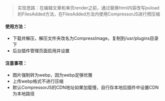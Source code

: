 > 实现思路：在编辑文章和单页render之前，通过替换html内容改写puload的FilesAdded方法，在FilesAdded方法内使用CompressorJS进行预压缩

#### 使用方法：

- 下载并解压，解压文件夹改名为CompressImage，复制到/usr/plugins目录下
- 后台插件管理页面启用并设置

#### 注意事项：

- 图片强制转为webp，因为webp足够优雅
- 上传webp格式不进行压缩
- 默认CompressorJS的CDN地址如果加载慢，自行存本地后插件中设置CDN为本地路径
